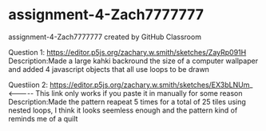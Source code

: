 # assignment-4-Zach7777777
assignment-4-Zach7777777 created by GitHub Classroom

Question 1: https://editor.p5js.org/zachary.w.smith/sketches/ZayRp091H
Description:Made a large kahki backround the size of a computer wallpaper and added 4 javascript objects that all use loops to be drawn 

Questiion 2: https://editor.p5js.org/zachary.w.smith/sketches/EX3bLNUm_ <----- This link only works if you paste it in manually for some reason 
Description:Made the pattern reapeat 5 times for a total of 25 tiles using nested loops, I think 
it looks seemless enough and the pattern kind of reminds me of a quilt 
